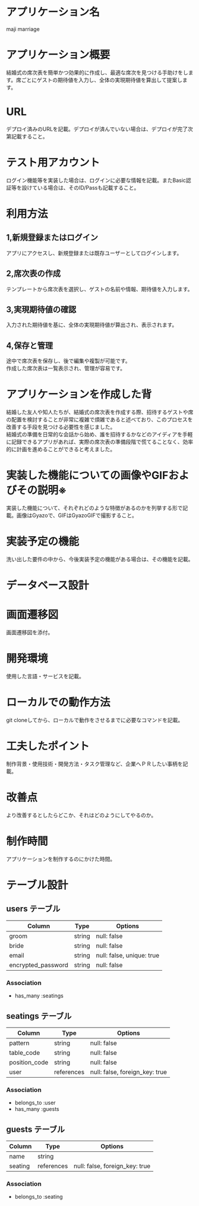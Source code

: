 # アプリケーション名 
maji marriage
# アプリケーション概要  
結婚式の席次表を簡単かつ効果的に作成し、最適な席次を見つける手助けをします。席ごとにゲストの期待値を入力し、全体の実現期待値を算出して提案します。
# URL 
デプロイ済みのURLを記載。デプロイが済んでいない場合は、デプロイが完了次第記載すること。
# テスト用アカウント 
ログイン機能等を実装した場合は、ログインに必要な情報を記載。またBasic認証等を設けている場合は、そのID/Passも記載すること。
# 利用方法  
## 1,新規登録またはログイン
アプリにアクセスし、新規登録または既存ユーザーとしてログインします。
## 2,席次表の作成
テンプレートから席次表を選択し、ゲストの名前や情報、期待値を入力します。  
## 3,実現期待値の確認
入力された期待値を基に、全体の実現期待値が算出され、表示されます。
## 4,保存と管理
途中で席次表を保存し、後で編集や複製が可能です。  
作成した席次表は一覧表示され、管理が容易です。
# アプリケーションを作成した背
結婚した友人や知人たちが、結婚式の席次表を作成する際、招待するゲストや席の配置を検討することが非常に複雑で煩雑であると述べており、このプロセスを改善する手段を見つける必要性を感じました。  
結婚式の準備を日常的な会話から始め、誰を招待するかなどのアイディアを手軽に記録できるアプリがあれば、実際の席次表の準備段階で慌てることなく、効率的に計画を進めることができると考えました。
# 実装した機能についての画像やGIFおよびその説明※ 
実装した機能について、それぞれどのような特徴があるのかを列挙する形で記載。画像はGyazoで、GIFはGyazoGIFで撮影すること。
# 実装予定の機能 
洗い出した要件の中から、今後実装予定の機能がある場合は、その機能を記載。
# データベース設計  

# 画面遷移図 
画面遷移図を添付。
# 開発環境  
使用した言語・サービスを記載。
# ローカルでの動作方法  
git cloneしてから、ローカルで動作をさせるまでに必要なコマンドを記載。
# 工夫したポイント  
制作背景・使用技術・開発方法・タスク管理など、企業へＰＲしたい事柄を記載。
# 改善点 
より改善するとしたらどこか、それはどのようにしてやるのか。
# 制作時間  
アプリケーションを制作するのにかけた時間。

# テーブル設計

## users テーブル

| Column             | Type       | Options                   |
| ------------------ | ---------- | ------------------------- | 
| groom              | string     | null: false               |
| bride              | string     | null: false               |
| email              | string     | null: false, unique: true |
| encrypted_password | string     | null: false               |

### Association

- has_many :seatings

## seatings テーブル

| Column        | Type       | Options                        |
| ------------  | ---------- | -------------------------      | 
| pattern       | string     | null: false                    |
| table_code    | string     | null: false                    |
| position_code | string     | null: false                    |
| user          | references | null: false, foreign_key: true |

### Association

- belongs_to :user
- has_many   :guests

## guests テーブル

| Column        | Type       | Options                        |
| ------------  | ---------- | ------------------------------ | 
| name          | string     |                                |
| seating       | references | null: false, foreign_key: true |

### Association

- belongs_to :seating
